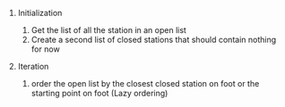 1. Initialization
   1. Get the list of all the station in an open list
   2. Create a second list of closed stations that should contain nothing for now

2. Iteration
   1. order the open list by the closest closed station on foot or the starting point on foot (Lazy ordering)